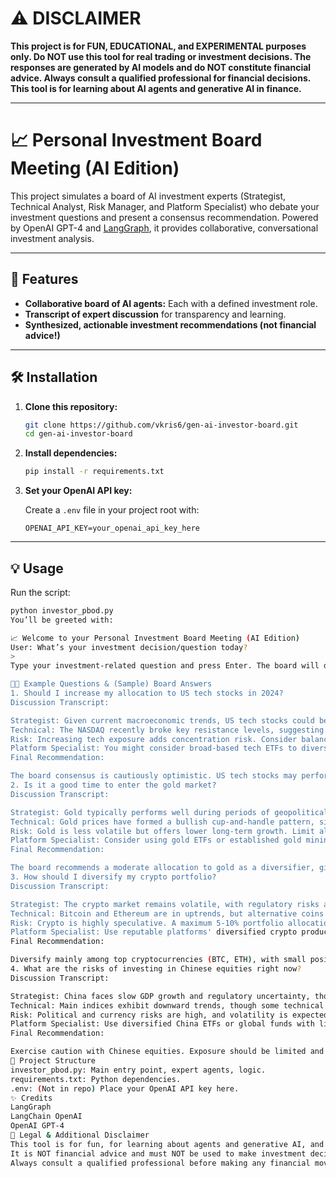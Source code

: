 # ⚠️ DISCLAIMER

**This project is for FUN, EDUCATIONAL, and EXPERIMENTAL purposes only. Do NOT use this tool for real trading or investment decisions. The responses are generated by AI models and do NOT constitute financial advice. Always consult a qualified professional for financial decisions. This tool is for learning about AI agents and generative AI in finance.**

---

# 📈 Personal Investment Board Meeting (AI Edition)

This project simulates a board of AI investment experts (Strategist, Technical Analyst, Risk Manager, and Platform Specialist) who debate your investment questions and present a consensus recommendation. Powered by OpenAI GPT-4 and [LangGraph](https://github.com/langchain-ai/langgraph), it provides collaborative, conversational investment analysis.

---

## 🚀 Features

- **Collaborative board of AI agents:** Each with a defined investment role.
- **Transcript of expert discussion** for transparency and learning.
- **Synthesized, actionable investment recommendations (not financial advice!)**

---

## 🛠️ Installation

1. **Clone this repository:**
    ```bash
    git clone https://github.com/vkris6/gen-ai-investor-board.git
    cd gen-ai-investor-board
    ```

2. **Install dependencies:**
    ```bash
    pip install -r requirements.txt
    ```

3. **Set your OpenAI API key:**

    Create a `.env` file in your project root with:
    ```
    OPENAI_API_KEY=your_openai_api_key_here
    ```

---

## 💡 Usage

Run the script:

```bash
python investor_pbod.py
You’ll be greeted with:

📈 Welcome to your Personal Investment Board Meeting (AI Edition)
User: What’s your investment decision/question today?
>
Type your investment-related question and press Enter. The board will deliberate and provide you a detailed answer—remember, it's just a simulation!

🧑‍💼 Example Questions & (Sample) Board Answers
1. Should I increase my allocation to US tech stocks in 2024?
Discussion Transcript:

Strategist: Given current macroeconomic trends, US tech stocks could benefit from anticipated interest rate cuts and continued digital adoption.
Technical: The NASDAQ recently broke key resistance levels, suggesting bullish momentum; however, RSI is approaching overbought territory.
Risk: Increasing tech exposure adds concentration risk. Consider balancing with defensive sectors to cushion volatility.
Platform Specialist: You might consider broad-based tech ETFs to diversify risk while maintaining exposure to the sector.
Final Recommendation:

The board consensus is cautiously optimistic. US tech stocks may perform well, but ensure portfolio diversification and consider using broad tech ETFs to manage risk.
2. Is it a good time to enter the gold market?
Discussion Transcript:

Strategist: Gold typically performs well during periods of geopolitical tension and inflation, both present in 2024.
Technical: Gold prices have formed a bullish cup-and-handle pattern, signaling upward potential.
Risk: Gold is less volatile but offers lower long-term growth. Limit allocation to avoid underperformance in strong equity years.
Platform Specialist: Consider using gold ETFs or established gold mining companies for exposure.
Final Recommendation:

The board recommends a moderate allocation to gold as a diversifier, given current macroeconomic conditions. ETFs are an accessible route.
3. How should I diversify my crypto portfolio?
Discussion Transcript:

Strategist: The crypto market remains volatile, with regulatory risks and potential for mainstream adoption.
Technical: Bitcoin and Ethereum are in uptrends, but alternative coins display mixed signals.
Risk: Crypto is highly speculative. A maximum 5-10% portfolio allocation is advised, spread across major coins.
Platform Specialist: Use reputable platforms' diversified crypto products, or build a basket with BTC, ETH, and select established altcoins.
Final Recommendation:

Diversify mainly among top cryptocurrencies (BTC, ETH), with small positions in select altcoins. Limit overall exposure and consider diversified crypto products for simplicity.
4. What are the risks of investing in Chinese equities right now?
Discussion Transcript:

Strategist: China faces slow GDP growth and regulatory uncertainty, though long-term prospects remain.
Technical: Main indices exhibit downward trends, though some technical support levels are holding.
Risk: Political and currency risks are high, and volatility is expected to continue.
Platform Specialist: Use diversified China ETFs or global funds with limited China exposure to mitigate risk.
Final Recommendation:

Exercise caution with Chinese equities. Exposure should be limited and diversified via broad-market ETFs to mitigate heightened risk.
📁 Project Structure
investor_pbod.py: Main entry point, expert agents, logic.
requirements.txt: Python dependencies.
.env: (Not in repo) Place your OpenAI API key here.
✨ Credits
LangGraph
LangChain OpenAI
OpenAI GPT-4
📝 Legal & Additional Disclaimer
This tool is for fun, for learning about agents and generative AI, and for educational/experimental purposes only.
It is NOT financial advice and must NOT be used to make investment decisions.
Always consult a qualified professional before making any financial moves.

